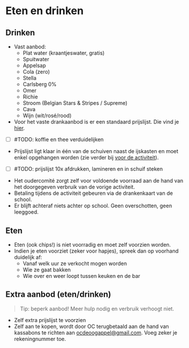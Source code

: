 # Eten en drinken

## Drinken

* Vast aanbod:
  * Plat water (kraantjeswater, gratis)
  * Spuitwater
  * Appelsap
  * Cola (zero)
  * Stella
  * Carlsberg 0%
  * Omer
  * Richie
  * Stroom (Belgian Stars & Stripes / Supreme)
  * Cava
  * Wijn (wit/rosé/rood)
* Voor het vaste drankaanbod is er een standaard prijslijst. Die vind je [hier](https://docs.google.com/document/d/1uYmumYbDPdmqLhHUQfv2uvXYHswG2ICI/edit?usp=sharing&ouid=115274712233814903018&rtpof=true&sd=true).

* [ ] #TODO: koffie en thee verduidelijken

* Prijslijst ligt klaar in één van de schuiven naast de ijskasten en moet enkel opgehangen worden (zie verder bij [voor de activiteit](voor_activiteit.md)).

* [ ] #TODO: prijslijst 10x afdrukken, lamineren en in schuif steken

* Het oudercomité zorgt zelf voor voldoende voorraad aan de hand van het doorgegeven verbruik van de vorige activiteit.
* Betaling tijdens de activiteit gebeuren via de drankenkaart van de school.
* Er blijft achteraf niets achter op school. Geen overschotten, geen leeggoed.

## Eten

* Eten (ook chips!) is niet voorradig en moet zelf voorzien worden.
* Indien je eten voorziet (zeker voor hapjes), spreek dan op voorhand duidelijk af:
  * Vanaf welk uur ze verkocht mogen worden
  * Wie ze gaat bakken
  * Wie over en weer loopt tussen keuken en de bar

## Extra aanbod (eten/drinken)

> Tip: beperk aanbod! Meer hulp nodig en verbruik verhoogt niet.

* Zelf extra prijslijst te voorzien
* Zelf aan te kopen, wordt door OC terugbetaald aan de hand van kassabons te richten aan [ocdeoogappel@gmail.com](ocdeoogappel@gmail.com). Voeg zeker je rekeningnummer toe.
